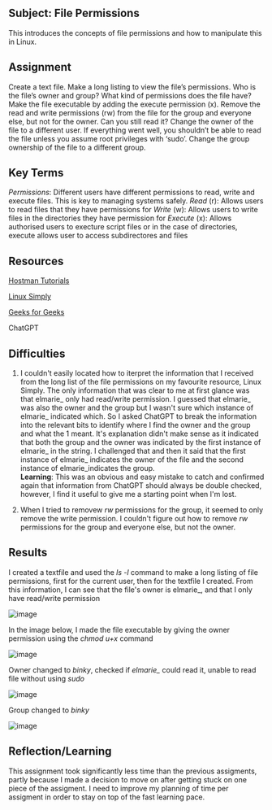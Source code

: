##  Subject: File Permissions

This introduces the concepts of file permissions and how to manipulate this in Linux.

##  Assignment
Create a text file.
Make a long listing to view the file’s permissions. Who is the file’s owner and group? What kind of permissions does the file have?
Make the file executable by adding the execute permission (x).
Remove the read and write permissions (rw) from the file for the group and everyone else, but not for the owner. Can you still read it?
Change the owner of the file to a different user. If everything went well, you shouldn’t be able to read the file unless you assume root privileges with ‘sudo’.
Change the group ownership of the file to a different group.

##  Key Terms
*Permissions*: Different users have different permissions to read, write and execute files.  This is key to managing systems safely.
*Read* (r): Allows users to read files that they have permissions for
*Write* (w): Allows users to write files in the directories they have permission for
*Execute* (x): Allows authorised users to execture script files or in the case of directories, execute allows user to access subdirectores and files 



##  Resources

[Hostman Tutorials](https://hostman.com/tutorials/how-to-create-a-text-file-in-linux-terminal/)

[Linux Simply](https://linuxsimply.com/ubuntu-file-permissions-command/)

[Geeks for Geeks](https://www.geeksforgeeks.org/how-to-check-the-groups-a-user-belongs-to-in-linux/)

ChatGPT

##  Difficulties
1.  I couldn't easily located how to iterpret the information that I received from the long list of the file permissions on my favourite resource, Linux Simply.  The only information that was clear to me at first glance was that elmarie_ only had read/write permission.  I guessed that elmarie_ was also the owner and the group but I wasn't sure which instance of elmarie_ indicated which.  So I asked ChatGPT to break the information into the relevant bits to identify where I find the owner and the group and what the 1 meant.  It's explanation didn't make sense as it indicated that both the group and the owner was indicated by the first instance of elmarie_ in the string.  I challenged that and then it said that the first instance of elmarie_ indicates the owner of the file and the second instance of elmarie_indicates the group.  
**Learning**: This was an obvious and easy mistake to catch and confirmed again that information from ChatGPT should always be double checked, however, I find it useful to give me a starting point when I'm lost.

2.  When I tried to removew *rw* permissions for the group, it seemed to only remove the write permission.  I couldn't figure out how to remove *rw* permissions for the group and everyone else, but not the owner.  



##  Results

I created a textfile and used the *ls -l* command to make a long listing of file permissions, first for the current user, then for the textfile I created.  From this information, I can see that the file's owner is elmarie_, and that I only have read/write permission

![image](https://github.com/techgrounds/cloud-assignments-E28MS/assets/151161141/4b97f84d-f664-4801-8751-3e293b380bb5)

In the image below, I made the file executable by giving the owner permission using the *chmod u+x* command

![image](https://github.com/techgrounds/cloud-assignments-E28MS/assets/151161141/4b2bc6da-b844-41f5-9d1c-549e81aa7093)


Owner changed to *binky*, checked if *elmarie_* could read it, unable to read file without using *sudo*

![image](https://github.com/techgrounds/cloud-assignments-E28MS/assets/151161141/9b8c1f67-8bf9-44d2-a257-3c29f8d90251)

Group changed to *binky*

![image](https://github.com/techgrounds/cloud-assignments-E28MS/assets/151161141/497b088c-8222-4553-b96a-bbef6d443b07)





##  Reflection/Learning

This assignment took significantly less time than the previous assigments, partly because I made a decision to move on after getting stuck on one piece of the assigment.  I need to improve my planning of time per assigment in order to stay on top of the fast learning pace.
